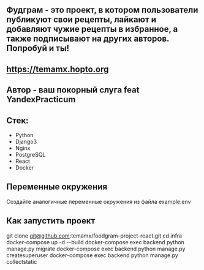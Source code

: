 ## Фудграм - это проект, в котором пользователи публикуют свои рецепты, лайкают и добавляют чужие рецепты в избранное, а также подписывают на других авторов. Попробуй и ты!

## https://temamx.hopto.org

## Автор - ваш покорный слуга feat YandexPracticum

## Стек:
* Python
* Django3
* Nginx
* PostgreSQL
* React
* Docker

## Переменные окружения
Создайте аналогичные переменные окружения из файла example.env

## Как запустить проект
git clone git@github.com:temamx/foodgram-project-react.git
cd infra
docker-compose up -d --build
docker-compose exec backend python manage.py migrate
docker-compose exec backend python manage.py createsuperuser
docker-compose exec backend python manage.py collectstatic
